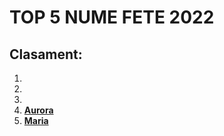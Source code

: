 # TOP 5 NUME FETE 2022

## Clasament:

1.
2.
3.
4. [**Aurora**](./Aurora.md)
5. [**Maria**](./Maria.md)